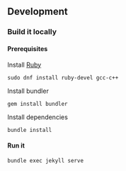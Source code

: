 


## Development

### Build it locally

#### Prerequisites

Install [Ruby](https://www.ruby-lang.org/en/documentation/installation)

```
sudo dnf install ruby-devel gcc-c++
```

Install bundler

```
gem install bundler
```


Install dependencies
```
bundle install
```

#### Run it

```
bundle exec jekyll serve
```
